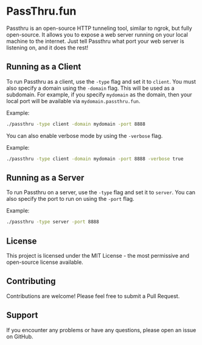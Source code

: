 # PassThru.fun

Passthru is an open-source HTTP tunneling tool, similar to ngrok, but fully open-source. It allows you to expose a web server running on your local machine to the internet. Just tell Passthru what port your web server is listening on, and it does the rest!



## Running as a Client

To run Passthru as a client, use the `-type` flag and set it to `client`. You must also specify a domain using the `-domain` flag. This will be used as a subdomain. For example, if you specify `mydomain` as the domain, then your local port will be available via `mydomain.passthru.fun`.

Example:
```bash
./passthru -type client -domain mydomain -port 8888
```

You can also enable verbose mode by using the `-verbose` flag.

Example:
```bash
./passthru -type client -domain mydomain -port 8888 -verbose true
```




## Running as a Server

To run Passthru on a server, use the `-type` flag and set it to `server`. You can also specify the port to run on using the `-port` flag.

Example:
```bash
./passthru -type server -port 8888
```
## License

This project is licensed under the MIT License - the most permissive and open-source license available.

## Contributing

Contributions are welcome! Please feel free to submit a Pull Request.

## Support

If you encounter any problems or have any questions, please open an issue on GitHub.